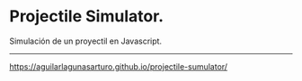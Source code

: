 # Projectile Simulator.
Simulación de un proyectil en Javascript.
___
https://aguilarlagunasarturo.github.io/projectile-sumulator/
